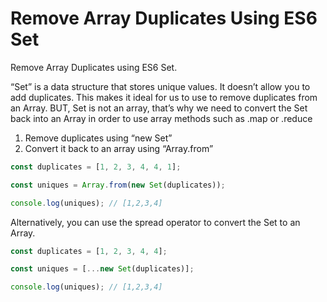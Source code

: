 # Remove Array Duplicates Using ES6 Set

Remove Array Duplicates using ES6 Set.

“Set” is a data structure that stores unique values. It doesn’t allow you to add duplicates. This makes it ideal for us to use to remove duplicates from an Array. BUT, Set is not an array, that’s why we need to convert the Set back into an Array in order to use array methods such as .map or .reduce

1. Remove duplicates using “new Set”
2. Convert it back to an array using “Array.from”

```javascript
const duplicates = [1, 2, 3, 4, 4, 1];

const uniques = Array.from(new Set(duplicates));

console.log(uniques); // [1,2,3,4]
```

Alternatively, you can use the spread operator to convert the Set to an Array.

```javascript
const duplicates = [1, 2, 3, 4, 4];

const uniques = [...new Set(duplicates)];

console.log(uniques); // [1,2,3,4]
```
